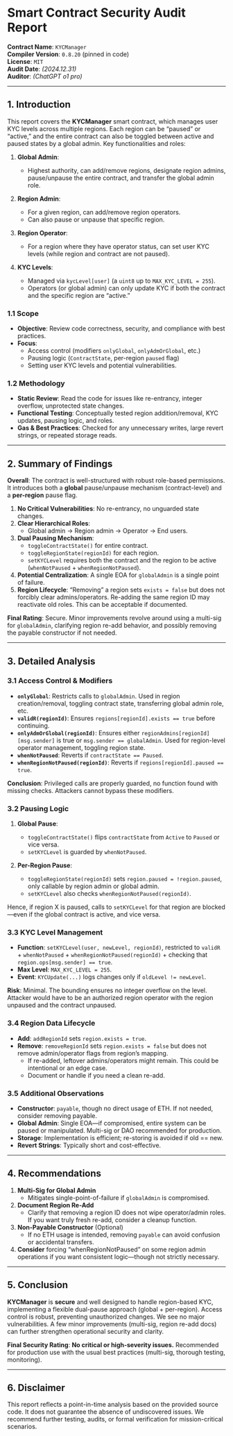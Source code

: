 # **Smart Contract Security Audit Report**

**Contract Name**: `KYCManager`  
**Compiler Version**: `0.8.20` (pinned in code)  
**License**: `MIT`  
**Audit Date**: *(2024.12.31)*  
**Auditor**: *(ChatGPT o1 pro)*

---

## 1. Introduction

This report covers the **KYCManager** smart contract, which manages user KYC levels across multiple regions. Each region can be “paused” or “active,” and the entire contract can also be toggled between active and paused states by a global admin. Key functionalities and roles:

1. **Global Admin**:  
   - Highest authority, can add/remove regions, designate region admins, pause/unpause the entire contract, and transfer the global admin role.  

2. **Region Admin**:  
   - For a given region, can add/remove region operators.  
   - Can also pause or unpause that specific region.  

3. **Region Operator**:  
   - For a region where they have operator status, can set user KYC levels (while region and contract are not paused).  

4. **KYC Levels**:  
   - Managed via `kycLevel[user]` (a `uint8` up to `MAX_KYC_LEVEL = 255`).  
   - Operators (or global admin) can only update KYC if both the contract and the specific region are “active.”

### 1.1 Scope

- **Objective**: Review code correctness, security, and compliance with best practices.  
- **Focus**:  
  - Access control (modifiers `onlyGlobal`, `onlyAdmOrGlobal`, etc.)  
  - Pausing logic (`ContractState`, per-region `paused` flag)  
  - Setting user KYC levels and potential vulnerabilities.

### 1.2 Methodology

- **Static Review**: Read the code for issues like re-entrancy, integer overflow, unprotected state changes.  
- **Functional Testing**: Conceptually tested region addition/removal, KYC updates, pausing logic, and roles.  
- **Gas & Best Practices**: Checked for any unnecessary writes, large revert strings, or repeated storage reads.

---

## 2. Summary of Findings

**Overall**: The contract is well-structured with robust role-based permissions. It introduces both a **global** pause/unpause mechanism (contract-level) and a **per-region** pause flag.

1. **No Critical Vulnerabilities**: No re-entrancy, no unguarded state changes.  
2. **Clear Hierarchical Roles**:  
   - Global admin → Region admin → Operator → End users.  
3. **Dual Pausing Mechanism**:  
   - `toggleContractState()` for entire contract.  
   - `toggleRegionState(regionId)` for each region.  
   - `setKYCLevel` requires both the contract and the region to be active (`whenNotPaused` + `whenRegionNotPaused`).  
4. **Potential Centralization**: A single EOA for `globalAdmin` is a single point of failure.  
5. **Region Lifecycle**: “Removing” a region sets `exists = false` but does not forcibly clear admins/operators. Re-adding the same region ID may reactivate old roles. This can be acceptable if documented.

**Final Rating**: Secure. Minor improvements revolve around using a multi-sig for `globalAdmin`, clarifying region re-add behavior, and possibly removing the payable constructor if not needed.

---

## 3. Detailed Analysis

### 3.1 Access Control & Modifiers

- **`onlyGlobal`**: Restricts calls to `globalAdmin`. Used in region creation/removal, toggling contract state, transferring global admin role, etc.  
- **`validR(regionId)`**: Ensures `regions[regionId].exists == true` before continuing.  
- **`onlyAdmOrGlobal(regionId)`**: Ensures either `regionAdmins[regionId][msg.sender]` is true or `msg.sender == globalAdmin`. Used for region-level operator management, toggling region state.  
- **`whenNotPaused`**: Reverts if `contractState == Paused`.  
- **`whenRegionNotPaused(regionId)`**: Reverts if `regions[regionId].paused == true`.  

**Conclusion**: Privileged calls are properly guarded, no function found with missing checks. Attackers cannot bypass these modifiers.

### 3.2 Pausing Logic

1. **Global Pause**:  
   - `toggleContractState()` flips `contractState` from `Active` to `Paused` or vice versa.  
   - `setKYCLevel` is guarded by `whenNotPaused`.  

2. **Per-Region Pause**:  
   - `toggleRegionState(regionId)` sets `region.paused = !region.paused`, only callable by region admin or global admin.  
   - `setKYCLevel` also checks `whenRegionNotPaused(regionId)`.  

Hence, if region X is paused, calls to `setKYCLevel` for that region are blocked—even if the global contract is active, and vice versa.

### 3.3 KYC Level Management

- **Function**: `setKYCLevel(user, newLevel, regionId)`, restricted to `validR` + `whenNotPaused` + `whenRegionNotPaused(regionId)` + checking that `region.ops[msg.sender] == true`.  
- **Max Level**: `MAX_KYC_LEVEL = 255`.  
- **Event**: `KYCUpdate(...)` logs changes only if `oldLevel != newLevel`.  

**Risk**: Minimal. The bounding ensures no integer overflow on the level. Attacker would have to be an authorized region operator with the region unpaused and the contract unpaused.

### 3.4 Region Data Lifecycle

- **Add**: `addRegionId` sets `region.exists = true`.  
- **Remove**: `removeRegionId` sets `region.exists = false` but does not remove admin/operator flags from region’s mapping.  
  - If re-added, leftover admins/operators might remain. This could be intentional or an edge case.  
  - Document or handle if you need a clean re-add.

### 3.5 Additional Observations

- **Constructor**: `payable`, though no direct usage of ETH. If not needed, consider removing payable.  
- **Global Admin**: Single EOA—if compromised, entire system can be paused or manipulated. Multi-sig or DAO recommended for production.  
- **Storage**: Implementation is efficient; re-storing is avoided if old == new.  
- **Revert Strings**: Typically short and cost-effective.

---

## 4. Recommendations

1. **Multi-Sig for Global Admin**  
   - Mitigates single-point-of-failure if `globalAdmin` is compromised.  
2. **Document Region Re-Add**  
   - Clarify that removing a region ID does not wipe operator/admin roles. If you want truly fresh re-add, consider a cleanup function.  
3. **Non-Payable Constructor** (Optional)  
   - If no ETH usage is intended, removing `payable` can avoid confusion or accidental transfers.  
4. **Consider** forcing “whenRegionNotPaused” on some region admin operations if you want consistent logic—though not strictly necessary.

---

## 5. Conclusion

**KYCManager** is **secure** and well designed to handle region-based KYC, implementing a flexible dual-pause approach (global + per-region). Access control is robust, preventing unauthorized changes. We see no major vulnerabilities. A few minor improvements (multi-sig, region re-add docs) can further strengthen operational security and clarity.

**Final Security Rating**: **No critical or high-severity issues.** Recommended for production use with the usual best practices (multi-sig, thorough testing, monitoring).

---

## 6. Disclaimer

This report reflects a point-in-time analysis based on the provided source code. It does not guarantee the absence of undiscovered issues. We recommend further testing, audits, or formal verification for mission-critical scenarios.